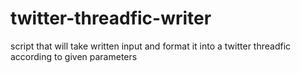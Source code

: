 # twitter-threadfic-writer
script that will take written input and format it into a twitter threadfic according to given parameters
